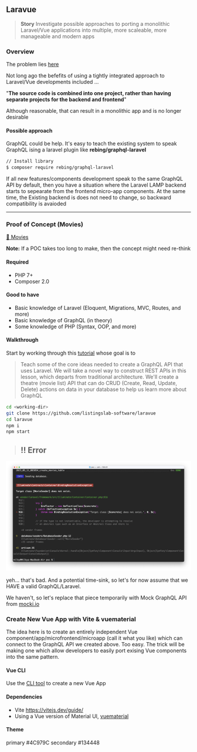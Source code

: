 ## Laravue

> __Story__ Investigate possible approaches to porting a monolithic Laravel/Vue applications into multiple, more scaleable, more manageable and modern apps 

### Overview 

The problem lies [here](https://blog.logrocket.com/create-single-page-app-laravel-and-vue/#why-are-laravel-and-vue-good-together)

Not long ago the befefits of using a tightly integrated approach to Laravel/Vue developments included ...

"__The source code is combined into one project, rather than having separate projects for the backend and frontend__"

Although reasonable, that can result in a monolithic app and is no longer desirable  

#### Possible approach

GraphQL could be help. It's easy to teach the existing system to speak GraphQL ising a laravel plugin like **rebing/graphql-laravel**

```bash
// Install library
$ composer require rebing/graphql-laravel
```

If all new features/components development speak to the same GraphQL API by default, then you have a situation where the Laravel LAMP backend starts to sepearate from the frontend micro-app components. At the same time, the Existing backend is does not need to change, so backward compatibility is avaioded

___

### Proof of Concept (Movies)

[🤙 Movies](./movies)

__Note:__ If a POC takes too long to make, then the concept might need re-think

#### Required

- PHP 7+
- Composer 2.0

#### Good to have

- Basic knowledge of Laravel (Eloquent, Migrations, MVC, Routes, and more)
- Basic knowledge of GraphQL (in theory)
- Some knowledge of PHP (Syntax, OOP, and more)

#### Walkthrough

Start by working through this [tutorial](https://www.atatus.com/blog/how-to-use-laravel-to-create-a-graphql-api/) whose goal is to 

> Teach some of the core ideas needed to create a GraphQL API that uses Laravel. We will take a novel way to construct REST APIs in this lesson, which departs from traditional architecture. We'll create a theatre (movie list) API that can do CRUD (Create, Read, Update, Delete) actions on data in your database to help us learn more about GraphQL

```bash
cd <working-dir>
git clone https://github.com/listingslab-software/laravue
cd laravue
npm i
npm start
```
> ## !! Error

![screenshot](./movies/public/png/bad.png)

yeh... that's bad. And a potential time-sink, so let's for now assume that we HAVE a valid GraphQL/Laravel. 

We haven't, so let's replace that piece temporarily with Mock GraphQL API from [mocki.io](https://mocki.io/graphql)

### Create New Vue App with Vite & vuematerial

The idea here is to create an entirely independent Vue component/app/microfrontend/microapp (call it what you like) which can connect to the GraphQL API we created above. Too easy. The trick will be making one which allow developers to easily port exising Vue components into the same pattern.

#### Vue CLI

Use the [CLI tool](https://github.com/vuejs/create-vue) to create a new Vue App

#### Dependencies

- Vite https://vitejs.dev/guide/
- Using a Vue version of Material UI, [vuematerial](https://www.creative-tim.com/vuematerial/)

#### Theme
primary #4C979C
secondary #134448